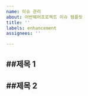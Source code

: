 ```yaml
---
name: 이슈 관리
about: 어반웨어프로젝트 이슈 템플릿
title: ''
labels: enhancement
assignees: ''

---
```


##제목 1
-

##제목 2
-
